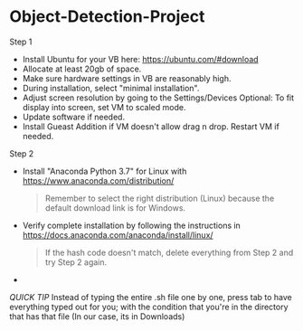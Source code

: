 # Object-Detection-Project

Step 1 
- Install Ubuntu for your VB here: https://ubuntu.com/#download
- Allocate at least 20gb of space.
- Make sure hardware settings in VB are reasonably high.
- During installation, select "minimal installation".
- Adjust screen resolution by going to the Settings/Devices
  Optional: To fit display into screen, set VM to scaled mode.
- Update software if needed.
- Install Gueast Addition if VM doesn't allow drag n drop. Restart VM if needed.
  
 Step 2
 - Install "Anaconda Python 3.7" for Linux with https://www.anaconda.com/distribution/
   > Remember to select the right distribution (Linux) because the default download link is for Windows.
 - Verify complete installation by following the instructions in https://docs.anaconda.com/anaconda/install/linux/
   > If the hash code doesn't match, delete everything from Step 2 and try Step 2 again.
 -
*QUICK TIP* Instead of typing the entire .sh file one by one, press tab to have everything typed out for you; with the condition that you're in the directory that has that file (In our case, its in Downloads)
